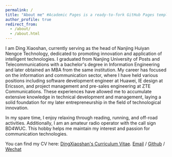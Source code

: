 ```yaml
---
permalink: /
title: "About me" #Academic Pages is a ready-to-fork GitHub Pages template for academic personal websites
author_profile: true
redirect_from: 
  - /about/
  - /about.html
---
```


I am Ding Xiaoshan, currently serving as the head of Nanjing Huiyan Nengce Technology, dedicated to promoting innovation and application of intelligent technologies. I graduated from Nanjing University of Posts and Telecommunications with a bachelor's degree in Information Engineering and later obtained an MBA from the same institution. My career has focused on the information and communication sector, where I have held various positions including software development engineer at Huawei, IE design at Ericsson, and project management and pre-sales engineering at ZTE Communications. These experiences have allowed me to accumulate extensive knowledge in technical development and management, laying a solid foundation for my later entrepreneurship in the field of technological innovation.

In my spare time, I enjoy relaxing through reading, running, and off-road activities. Additionally, I am an amateur radio operator with the call sign BD4WUC. This hobby helps me maintain my interest and passion for communication technologies.

You can find my CV here: [DingXiaoshan's Curriculum Vitae](../assets/Curriculum_Vitae.pdf).
[Email](mailto:1319115709@njupt.edu.cn) / [Github](https://github.com/HelloWorldAGI) / [Wechat](../images/wechat.jpg)

